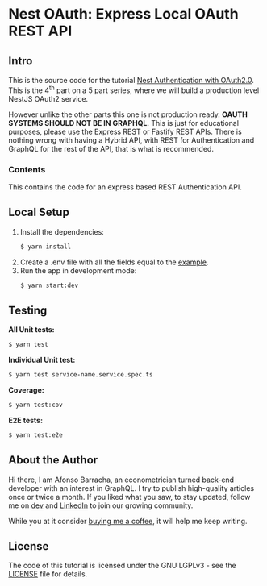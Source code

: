 # Nest OAuth: Express Local OAuth REST API

## Intro

This is the source code for the
tutorial [Nest Authentication with OAuth2.0](https://dev.to/tugascript/nestjs-authentication-with-oauth20-express-local-oauth-rest-api-3hfj).
This is the 4<sup>th</sup> part on a 5 part series, where we will build a production level NestJS OAuth2 service.

However unlike the other parts this one is not production ready. **OAUTH SYSTEMS SHOULD NOT BE IN GRAPHQL**. This is
just for educational purposes, please use the Express REST or Fastify REST APIs. There is nothing wrong with having a
Hybrid API, with REST for Authentication and GraphQL for the rest of the API, that is what is recommended.

### Contents

This contains the code for an express based REST Authentication API.

## Local Setup

1. Install the dependencies:
    ```bash
    $ yarn install
    ```
2. Create a .env file with all the fields equal to the [example](.env.example).
3. Run the app in development mode:
    ```bash
    $ yarn start:dev
    ```

## Testing

**All Unit tests:**

```bash
$ yarn test
```

**Individual Unit test:**

```bash
$ yarn test service-name.service.spec.ts
 ```

**Coverage:**

```bash
$ yarn test:cov
```

**E2E tests:**

```bash
$ yarn test:e2e
```

## About the Author

Hi there, I am Afonso Barracha, an econometrician turned back-end developer with an interest in GraphQL. I try to
publish high-quality articles once or twice a month. If you liked what you saw, to stay updated, follow me
on [dev](https://dev.to/tugascript) and [LinkedIn](https://www.linkedin.com/in/afonso-barracha/) to join our growing
community.

While you at it consider [buying me a coffee](https://www.buymeacoffee.com/barracha), it will help me keep writing.

## License

The code of this tutorial is licensed under the GNU LGPLv3 - see the [LICENSE](LICENSE) file for details.